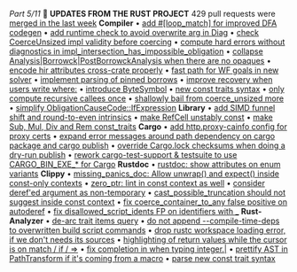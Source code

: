 *Part 5/11*
📰 **UPDATES FROM THE RUST PROJECT**
429 pull requests were [merged in the last week](https://github.com/search?q=is%3Apr+org%3Arust-lang+is%3Amerged+merged%3A2025-06-24..2025-07-01)
**Compiler**
• [add \#\[loop\_match\] for improved DFA codegen](https://github.com/rust-lang/rust/pull/138780)
• [add runtime check to avoid overwrite arg in Diag](https://github.com/rust-lang/rust/pull/142724)
• [check CoerceUnsized impl validity before coercing](https://github.com/rust-lang/rust/pull/142976)
• [compute hard errors without diagnostics in impl\_intersection\_has\_impossible\_obligation](https://github.com/rust-lang/rust/pull/142647)
• [collapse Analysis\|Borrowck\|PostBorrowckAnalysis when there are no opaques](https://github.com/rust-lang/rust/pull/142802)
• [encode hir attributes cross\-crate properly](https://github.com/rust-lang/rust/pull/142777)
• [fast path for WF goals in new solver](https://github.com/rust-lang/rust/pull/142223)
• [implement parsing of pinned borrows](https://github.com/rust-lang/rust/pull/135731)
• [improve recovery when users write where:](https://github.com/rust-lang/rust/pull/143065)
• [introduce ByteSymbol](https://github.com/rust-lang/rust/pull/141875)
• [new const traits syntax](https://github.com/rust-lang/rust/pull/139858)
• [only compute recursive callees once](https://github.com/rust-lang/rust/pull/142625)
• [shallowly bail from coerce\_unsized more](https://github.com/rust-lang/rust/pull/142941)
• [simplify ObligationCauseCode::IfExpression](https://github.com/rust-lang/rust/pull/139594)
**Library**
• [add SIMD funnel shift and round\-to\-even intrinsics](https://github.com/rust-lang/rust/pull/142078)
• [make RefCell unstably const](https://github.com/rust-lang/rust/pull/137843)
• [make Sub, Mul, Div and Rem const\_traits](https://github.com/rust-lang/rust/pull/143000)
**Cargo**
• [add http\.proxy\-cainfo config for proxy certs](https://github.com/rust-lang/cargo/pull/15374)
• [expand error messages around path dependency on cargo package and cargo publish](https://github.com/rust-lang/cargo/pull/15705)
• [override Cargo\.lock checksums when doing a dry\-run publish](https://github.com/rust-lang/cargo/pull/15711)
• [rework cargo\-test\-support & testsuite to use CARGO\_BIN\_EXE\_\* for Cargo](https://github.com/rust-lang/cargo/pull/15692)
**Rustdoc**
• [rustdoc: show attributes on enum variants](https://github.com/rust-lang/rust/pull/142987)
**Clippy**
• [missing\_panics\_doc: Allow unwrap\(\) and expect\(\) inside const\-only contexts](https://github.com/rust-lang/rust-clippy/pull/15170)
• [zero\_ptr: lint in const context as well](https://github.com/rust-lang/rust-clippy/pull/15152)
• [consider deref'ed argument as non\-temporary](https://github.com/rust-lang/rust-clippy/pull/15172)
• [cast\_possible\_truncation should not suggest inside const context](https://github.com/rust-lang/rust-clippy/pull/15164)
• [fix coerce\_container\_to\_any false positive on autoderef](https://github.com/rust-lang/rust-clippy/pull/15057)
• [fix disallowed\_script\_idents FP on identifiers with \_](https://github.com/rust-lang/rust-clippy/pull/15123)
**Rust\-Analyzer**
• [de\-arc trait items query](https://github.com/rust-lang/rust-analyzer/pull/20088)
• [do not append \-\-compile\-time\-deps to overwritten build script commands](https://github.com/rust-lang/rust-analyzer/pull/20121)
• [drop rustc workspace loading error, if we don't needs its sources](https://github.com/rust-lang/rust-analyzer/pull/20092)
• [highlighting of return values while the cursor is on match / if / \=\>](https://github.com/rust-lang/rust-analyzer/pull/19546)
• [fix completion in when typing integer\.\|](https://github.com/rust-lang/rust-analyzer/pull/20110)
• [prettify AST in PathTransform if it's coming from a macro](https://github.com/rust-lang/rust-analyzer/pull/20103)
• [parse new const trait syntax](https://github.com/rust-lang/rust-analyzer/pull/20105)
